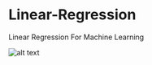 # Linear-Regression
Linear Regression For Machine Learning


![alt text]('https://2.bp.blogspot.com/-IWLM75dR-1Q/V8nLQQj_x8I/AAAAAAAAUvk/5uXsd0E1s_IqtakRe68OgNXp2UFgPAGnwCLcB/s640/linear_regression%2Bcartoon.png')
